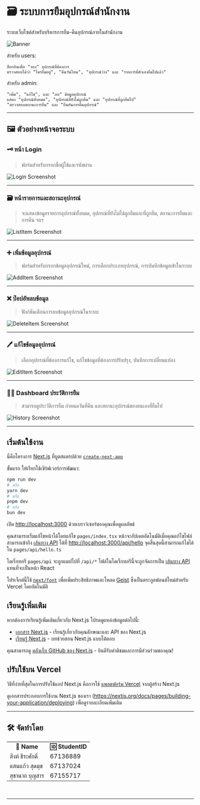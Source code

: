 # 🗃️ ระบบการยืมอุปกรณ์สำนักงาน
ระบบเว็บไซต์สำหรับบริหารการยืม-คืนอุปกรณ์ภายในสำนักงาน

![Banner](https://media.discordapp.net/attachments/1366351684577656924/1369262692208218213/image.png?ex=681b38c1&is=6819e741&hm=76c1e139c4a1e1930e7e78bf16b5c1b9a2642266f5432ae9994018a800fee8f2&=&format=webp&quality=lossless&width=1076&height=603)

สำหรับ users:
```
ล็อกอินเพื่อ "จอง" อุปกรณ์ที่ต้องการ
ตรวจสอบได้ว่า "ใครยืมอยู่", "คืนวันไหน", "อุปกรณ์ว่าง" และ "รายการที่ตัวเองยืมไปแล้ว"
```

สำหรับ admin:
```
"เพิ่ม", "แก้ไข", และ "ลบ" ข้อมูลอุปกรณ์
แสดง "อุปกรณ์ทั้งหมด", "อุปกรณ์ที่ยังไม่ถูกยืม" และ "อุปกรณ์ที่ถูกยืมไป" 
"ตรวจสอบสถานะการยืม" และ "ยืนยันการคืนอุปกรณ์"
```

---

## 🖼️ ตัวอย่างหน้าจอระบบ

### 🗝️ หน้า Login
> ฟอร์มสำหรับกรอกชื่อผู้ใช้และรหัสผ่าน

![Login Screenshot](https://media.discordapp.net/attachments/1366351684577656924/1369261998272942202/image.png?ex=681b381c&is=6819e69c&hm=71778bff7d94239f0c32af5cea41cefb8aafceb731d4e503405b68df0d949b7e&=&format=webp&quality=lossless&width=1087&height=748)

---

### 🗃 หน้ารายการและสถานะอุปกรณ์
> จะแสดงข้อมูลรายการอุปกรณ์ทั้งหมด, อุปกรณ์ที่ยังไม่ได้ถูกยืมและที่ถูกยืม, สถานะการยืมและการคืน ฯลฯ

![ListItem Screenshot](https://media.discordapp.net/attachments/1366351684577656924/1369261998629715969/image.png?ex=681b381c&is=6819e69c&hm=57d9ced8afca1c2fabc09d94f7202aa6bc107175ea9e6c7449e83c4f1d530671&=&format=webp&quality=lossless&width=1081&height=739)

---

### ➕ เพิ่มข้อมูลอุปกรณ์
> ฟอร์มสำหรับกรอกข้อมูลอุปกรณ์ใหม่, การเลือกประเภทอุปกรณ์, การบันทึกข้อมูลเข้าในระบบ

![AddItem Screenshot](https://media.discordapp.net/attachments/1366351684577656924/1369261998939963413/image.png?ex=681b381c&is=6819e69c&hm=440fb005e2b8e8dc4892b353b8e8c7fc372121721c9f490e5bcc11bf425044bc&=&format=webp&quality=lossless&width=905&height=624)

---

### ❌ ป๊อปอัพลบข้อมูล
> ฟังก์ชันเตือนการลบข้อมูลอุปกรณ์ในระบบ

![DeleteItem Screenshot](https://media.discordapp.net/attachments/1366351684577656924/1369261999258861578/image.png?ex=681b381c&is=6819e69c&hm=1b2858de0eaa13119818bed2193b21ee5f49c701db7f7bcccb3b50e90e517f56&=&format=webp&quality=lossless&width=876&height=605)

---

### 🖊 แก้ไขข้อมูลอุปกรณ์
> เลือกอุปกรณ์ที่ต้องการแก้ไข, แก้ไขข้อมูลที่ต้องการปรับปรุง, บันทึกการเปลี่ยนแปลง

![EditItem Screenshot](https://media.discordapp.net/attachments/1366351684577656924/1369261999648800798/image.png?ex=681b381c&is=6819e69c&hm=1fae44bf01942ad7ec98e9e11fcfe66eaf2d8df391b4fa6f1b61a6f22bfd5218&=&format=webp&quality=lossless&width=870&height=605)

---

### 🧑‍💻️ Dashboard ประวัติการยืม
> สามารถดูประวัติการยืม กำหนดวันที่คืน และสถานะอุปกรณ์ของตนเองที่ยืมไป

![History Screenshot](https://media.discordapp.net/attachments/1366351684577656924/1369261999942275142/image.png?ex=681b381c&is=6819e69c&hm=a0d3f7c47258c29519c1c4a45fc9045ca9d06b048f1c1638327def50466c5bd0&=&format=webp&quality=lossless&width=790&height=448)

---

## เริ่มต้นใช้งาน

นี่คือโครงการ [Next.js](https://nextjs.org) ที่บูตสแตรปด้วย [`create-next-app`](https://nextjs.org/docs/pages/api-reference/create-next-app)

ขั้นแรก ให้เรียกใช้เซิร์ฟเวอร์การพัฒนา:

```bash
npm run dev
# หรือ
yarn dev
# หรือ
pnpm dev
# หรือ
bun dev
```

เปิด [http://localhost:3000](http://localhost:3000) ด้วยเบราว์เซอร์ของคุณเพื่อดูผลลัพธ์

คุณสามารถเริ่มแก้ไขหน้าได้โดยแก้ไข `pages/index.tsx` หน้าจะอัปเดตอัตโนมัติเมื่อคุณแก้ไขไฟล์
สามารถเข้าถึง [เส้นทาง API](https://nextjs.org/docs/pages/building-your-application/routing/api-routes) ได้ที่ [http://localhost:3000/api/hello](http://localhost:3000/api/hello) จุดสิ้นสุดนี้สามารถแก้ไขได้ใน `pages/api/hello.ts`

ไดเร็กทอรี `pages/api` จะถูกแมปไปที่ `/api/*` ไฟล์ในไดเร็กทอรีนี้จะถูกจัดการเป็น [เส้นทาง API](https://nextjs.org/docs/pages/building-your-application/routing/api-routes) แทนที่จะเป็นหน้า React

โปรเจ็กต์นี้ใช้ [`next/font`](https://nextjs.org/docs/pages/building-your-application/optimizing/fonts) เพื่อเพิ่มประสิทธิภาพและโหลด [Geist](https://vercel.com/font) ซึ่งเป็นตระกูลฟอนต์ใหม่สำหรับ Vercel โดยอัตโนมัติ

## เรียนรู้เพิ่มเติม

หากต้องการเรียนรู้เพิ่มเติมเกี่ยวกับ Next.js โปรดดูแหล่งข้อมูลต่อไปนี้:

- [เอกสาร Next.js](https://nextjs.org/docs) - เรียนรู้เกี่ยวกับคุณลักษณะและ API ของ Next.js
- [เรียนรู้ Next.js](https://nextjs.org/learn-pages-router) - บทช่วยสอน Next.js แบบโต้ตอบ

คุณสามารถดู [คลังเก็บ GitHub ของ Next.js](https://github.com/vercel/next.js) - ยินดีรับคำติชมและการมีส่วนร่วมของคุณ!

## ปรับใช้บน Vercel

วิธีที่ง่ายที่สุดในการปรับใช้แอป Next.js คือการใช้ [แพลตฟอร์ม Vercel](https://vercel.com/new?utm_medium=default-template&filter=next.js&utm_source=create-next-app&utm_campaign=create-next-app-readme) จากผู้สร้าง Next.js

ดูเอกสารประกอบการใช้งาน Next.js ของเรา (https://nextjs.org/docs/pages/building-your-application/deploying) เพื่อดูรายละเอียดเพิ่มเติม

---

## 🛠️ จัดทำโดย

<div align="center">

<table>
  <tr>
    <td align="center"><strong>🪪 Name</strong></td>
    <td align="center"><strong>🆔 StudentID</strong></td>
  </tr>
  <tr>
    <td>สิงห์ 	ธีระศักดิ์</td>
    <td>67136889</td>
  </tr>
  <tr>
    <td>แสนแก้ว 	สุดมุข</td>
    <td>67137024</td>
  </tr>
  <tr>
    <td>สุชานาถ	บุญสาร</td>
    <td>67155717</td>
  </tr>

</table>

</div>
<br>

---
